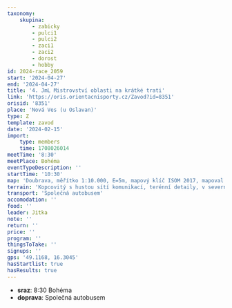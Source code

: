 ```yaml
---
taxonomy:
    skupina:
        - zabicky
        - pulci1
        - pulci2
        - zaci1
        - zaci2
        - dorost
        - hobby
id: 2024-race_2059
start: '2024-04-27'
end: '2024-04-27'
title: '4. JmL Mistrovství oblasti na krátké trati'
link: 'https://oris.orientacnisporty.cz/Zavod?id=8351'
orisid: '8351'
place: 'Nová Ves (u Oslavan)'
type: Z
template: zavod
date: '2024-02-15'
import:
    type: members
    time: 1708026014
meetTime: '8:30'
meetPlace: Bohéma
eventTypeDescription: ''
startTime: '10:30'
map: 'Doubrava, měřítko 1:10.000, E=5m, mapový klíč ISOM 2017, mapoval Petr Matula v období zima – jaro  2023, revize jaro 2024, tisk na voděodolný papír Pretex'
terrain: 'Kopcovitý s hustou sítí komunikací, terénní detaily, v severní části mapy prudký kamenitý svah nad řekou'
transport: 'Společná autobusem'
accomodation: ''
food: ''
leader: Jitka
note: ''
return: ''
price: ''
program: ''
thingsToTake: ''
signups: ''
gps: '49.1168, 16.3045'
hasStartlist: true
hasResults: true
---
```


* **sraz**: 8:30 Bohéma
* **doprava**: Společná autobusem
